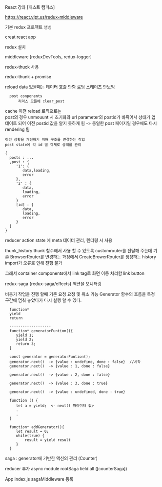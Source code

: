 React 강좌 [패스트 캠퍼스]

https://react.vlpt.us/redux-middleware

기본 redux 프로젝트 생성

   creat react app

   redux 설치

   middleware [reduxDevTools, redux-logger]

   redux-thuck 사용

   redux-thunk + promise

   reload
      data 있을때는 데이터 호출 안함
           로딩 스태이츠 안보임

      post conponents
          리덕스 모듈에 clear_post


  cache
    이전 reload 로직으로는    
    post의 경우 unmouunt 시 초기화와
           url parameter의 postid가 바뀌어서 
    상태가 업데이트 되어
    이전 postid 값을 알지 못하게 됨 -> 동일한 post 페이지일 경우에도 다시 rendering 됨

    이런 상황을 개선하기 위해 구조를 변경하는 작업
    post state에 각 id 별 객체로 상태를 관리
    
    {
      posts : ...
      ,post : {
         '1': {
            data,loading,
            error
         },
         '2' : {
            data,
            loading,
            error
         }
         [id] : {
            data,
            loading,
            error
         }
      }
    }

   reducer action state 에 meta 데이터 관리, 렌더링 시 사용 

thunk_history
   thunk 함수에서 사용 할 수 있도록 customrouter를 전달해 주는데
   기존 BrowserRouter를 변경하는 과정에서
   CreateBrowerRouter를 생성하는 history import가 오류로 인해 진행 불가

   그래서 container components에서 link tag로 화면 이동 처리함
     link button

redux-saga {redux-saga/effects}
   액션을 모니터링

   비동기 작업을 진행 할때 기존 요청 요청 및 취소 가능
   Generator
      함수의 흐름을 특정 구간에 멈춰 놓았다가 다시 실행 할 수 있다.

      function*
      yield
      return

      -------------------
      function* generatorFuntion(){
         yield 1;
         yield 2;
         return 3;
      }

      const generator = generatorFuntion();
      generator.next()  -> {value : undefine, done : false}  //시작
      generator.next()  -> {value : 1, done : false}

      generator.next()  -> {value : 2, done : false}

      generator.next()  -> {value : 3, done : true}

      generator.next()  -> {value : undefined, done : true}

      function () {
         let a = yield;  <- next() 파라미터 값>
         .
         .
      }

      function* addGenerator(){
         let result = 0;
         while(true) {
             result = yield result     
         }
      }


   saga : generator에 기반한 액션의 관리 (Counter)

   reducer 추가 async
     module rootSaga  tield all ([counterSaga])

   App index.js  sagaMiddleware 등록





     